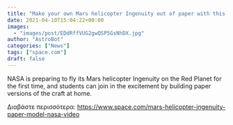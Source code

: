 ```yaml
---
title: "Make your own Mars helicopter Ingenuity out of paper with this NASA guide!"
date: 2021-04-10T15:04:22+00:00
images:
  - "images/post/EDdRffVUG2gwQSP5GsNhDX.jpg"
author: "AstroBot"
categories: ["News"]
tags: ["space.com"]
draft: false
---
```


NASA is preparing to fly its Mars helicopter Ingenuity on the Red Planet for the first time, and students can join in the excitement by building paper versions of the craft at home. 

Διαβάστε περισσότερα: https://www.space.com/mars-helicopter-ingenuity-paper-model-nasa-video
